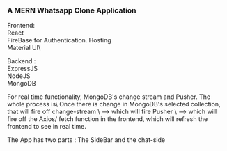 ### A MERN Whatsapp Clone Application

Frontend:\
React\
FireBase for Authentication. Hosting\
Material UI\

Backend :\
ExpressJS \
NodeJS\
MongoDB

For real time functionality, MongoDB's change stream and Pusher. The whole process is\ Once there is change in MongoDB's selected collection, that will fire off change-stream \ --> which will fire Pusher \ --> which will fire off the Axios/ fetch function in the frontend, which will refresh the frontend to see in real time.


The App has two parts : The SideBar and the chat-side